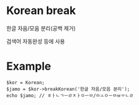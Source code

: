 # Korean break
한글 자음/모음 분리(공백 제거)

검색어 자동완성 등에 사용

# Example
```
$kor = Korean;
$jamo = $kor->breakKorean('한글 자음/모음 분리');
echo $jamo; // ㅎㅏㄴㄱㅡㄹㅈㅏㅇㅡㅁ/ㅁㅗㅇㅡㅁㅂㅜㄴㄹ
```

